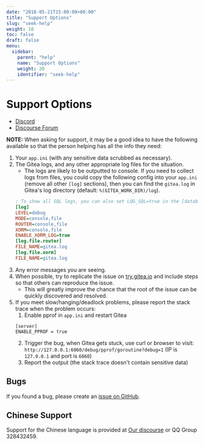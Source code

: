 ```yaml
---
date: "2018-05-21T15:00:00+00:00"
title: "Support Options"
slug: "seek-help"
weight: 10
toc: false
draft: false
menu:
  sidebar:
    parent: "help"
    name: "Support Options"
    weight: 20
    identifier: "seek-help"
---
```


# Support Options

- [Discord](https://discord.gg/Gitea)
- [Discourse Forum](https://discourse.gitea.io/)

**NOTE:** When asking for support, it may be a good idea to have the following available so that the person helping has all the info they need:

1. Your `app.ini` (with any sensitive data scrubbed as necessary).
2. The Gitea logs, and any other appropriate log files for the situation.
    * The logs are likely to be outputted to console. If you need to collect logs from files, 
      you could copy the following config into your `app.ini` (remove all other `[log]` sections),
      then you can find the `gitea.log` in Gitea's log directory (default: `%(GITEA_WORK_DIR)/log`).
    ```ini
    ; To show all SQL logs, you can also set LOG_SQL=true in the [database] section 
    [log]
    LEVEL=debug
    MODE=console,file
    ROUTER=console,file
    XORM=console,file
    ENABLE_XORM_LOG=true
    [log.file.router]
    FILE_NAME=gitea.log
    [log.file.xorm]
    FILE_NAME=gitea.log
    ``` 
3. Any error messages you are seeing.
4. When possible, try to replicate the issue on [try.gitea.io](https://try.gitea.io) and include steps so that others can reproduce the issue.
    * This will greatly improve the chance that the root of the issue can be quickly discovered and resolved.
5. If you meet slow/hanging/deadlock problems, please report the stack trace when the problem occurs:
    1. Enable pprof in `app.ini` and restart Gitea
    ```
    [server]
    ENABLE_PPROF = true
    ```
    2. Trigger the bug, when Gitea gets stuck, use curl or browser to visit: `http://127.0.0.1:6060/debug/pprof/goroutine?debug=1` (IP is `127.0.0.1` and port is `6060`)
    3. Report the output (the stack trace doesn't contain sensitive data)

## Bugs

If you found a bug, please create an [issue on GitHub](https://github.com/go-gitea/gitea/issues).

## Chinese Support

Support for the Chinese language is provided at [Our discourse](https://discourse.gitea.io/c/5-category/5) or QQ Group 328432459.
